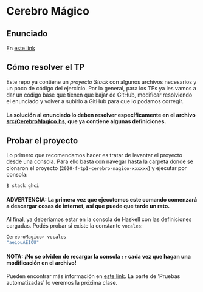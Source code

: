 # Cerebro Mágico 

## Enunciado
En [este link](https://docs.google.com/document/d/17_8sUM-7oMtfp03LJE38ErWX3ijqtIUZxE5kXE8VEFs/edit?usp=sharing)

## Cómo resolver el TP
Este repo ya contiene un _proyecto Stack_ con algunos archivos necesarios y un poco de código del ejercicio. Por lo general, para los TPs ya les vamos a dar un código base que tienen que bajar de GitHub, modificar resolviendo el enunciado y volver a subirlo a GitHub para que lo podamos corregir.

#### La solución al enunciado lo deben resolver específicamente en el archivo [src/CerebroMagico.hs](src/CerebroMagico.hs), que ya contiene algunas definiciones.

## Probar el proyecto
Lo primero que recomendamos hacer es tratar de levantar el proyecto desde una consola. Para ello basta con navegar hasta la carpeta donde se clonaron el proyecto (`2020-f-tp1-cerebro-magico-xxxxxx`) y ejecutar por consola:

```bash
$ stack ghci
```

#### ADVERTENCIA: La primera vez que ejecutemos este comando comenzará a descargar cosas de internet, así que puede que tarde un rato.

Al final, ya deberíamos estar en la consola de Haskell con las definiciones cargadas. Podés probar si existe la constante `vocales`:

```bash
CerebroMagico> vocales
"aeiouAEIOU"
```

#### NOTA: ¡No se olviden de recargar la consola `:r` cada vez que hagan una modificación en el archivo!

Pueden encontrar más información en [este link](https://github.com/pdep-utn/enunciados-miercoles-noche/blob/master/pages/haskell/trabajo.md). La parte de 'Pruebas automatizadas' lo veremos la próxima clase.
